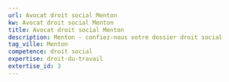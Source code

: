 ```yaml
---
url: Avocat droit social Menton
kw: Avocat droit social Menton
title: Avocat droit social Menton
description: Menton - confiez-nous votre dossier droit social
tag_ville: Menton
competence: droit social
expertise: droit-du-travail
extertise_id: 3
---
```


